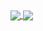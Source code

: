 
<a href="https://github.com/kchikech?tab=repositories">
  <img align="center" src="https://github-readme-stats.vercel.app/api/top-langs/?username=kchikech&theme=dark"/>
</a>
<a href="https://github.com/kchikech?tab=repositories">
 <img align="center" src="https://github-readme-stats.vercel.app/api?username=kchikech&line_height=40&show_icons=true&theme=dark">
</a>
